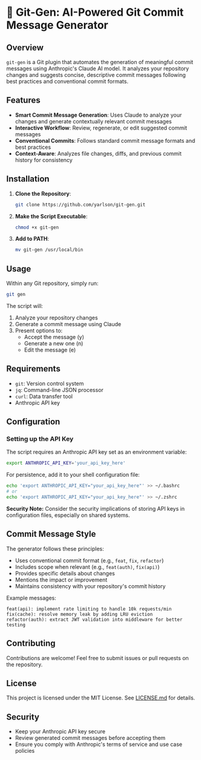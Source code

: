 # 🧩 Git-Gen: AI-Powered Git Commit Message Generator

## Overview

`git-gen` is a Git plugin that automates the generation of meaningful commit messages using Anthropic's Claude AI model. It analyzes your repository changes and suggests concise, descriptive commit messages following best practices and conventional commit formats.

## Features

- **Smart Commit Message Generation**: Uses Claude to analyze your changes and generate contextually relevant commit messages
- **Interactive Workflow**: Review, regenerate, or edit suggested commit messages
- **Conventional Commits**: Follows standard commit message formats and best practices
- **Context-Aware**: Analyzes file changes, diffs, and previous commit history for consistency

## Installation

1. **Clone the Repository**:

   ```bash
   git clone https://github.com/yarlson/git-gen.git
   ```

2. **Make the Script Executable**:

   ```bash
   chmod +x git-gen
   ```

3. **Add to PATH**:
   ```bash
   mv git-gen /usr/local/bin
   ```

## Usage

Within any Git repository, simply run:

```bash
git gen
```

The script will:

1. Analyze your repository changes
2. Generate a commit message using Claude
3. Present options to:
   - Accept the message (y)
   - Generate a new one (n)
   - Edit the message (e)

## Requirements

- `git`: Version control system
- `jq`: Command-line JSON processor
- `curl`: Data transfer tool
- Anthropic API key

## Configuration

### Setting up the API Key

The script requires an Anthropic API key set as an environment variable:

```bash
export ANTHROPIC_API_KEY='your_api_key_here'
```

For persistence, add it to your shell configuration file:

```bash
echo 'export ANTHROPIC_API_KEY="your_api_key_here"' >> ~/.bashrc
# or
echo 'export ANTHROPIC_API_KEY="your_api_key_here"' >> ~/.zshrc
```

**Security Note:** Consider the security implications of storing API keys in configuration files, especially on shared systems.

## Commit Message Style

The generator follows these principles:

- Uses conventional commit format (e.g., `feat`, `fix`, `refactor`)
- Includes scope when relevant (e.g., `feat(auth)`, `fix(api)`)
- Provides specific details about changes
- Mentions the impact or improvement
- Maintains consistency with your repository's commit history

Example messages:

```
feat(api): implement rate limiting to handle 10k requests/min
fix(cache): resolve memory leak by adding LRU eviction
refactor(auth): extract JWT validation into middleware for better testing
```

## Contributing

Contributions are welcome! Feel free to submit issues or pull requests on the repository.

## License

This project is licensed under the MIT License. See [LICENSE.md](LICENSE.md) for details.

## Security

- Keep your Anthropic API key secure
- Review generated commit messages before accepting them
- Ensure you comply with Anthropic's terms of service and use case policies
